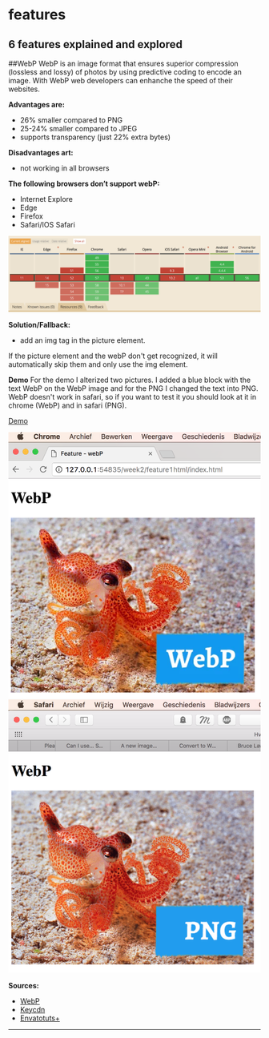 # features

6 features explained and explored
---

##WebP
WebP is an image format that ensures superior compression (lossless and lossy) of photos by using predictive coding to encode an image. With WebP web developers can enhanche the speed of their websites.

__Advantages are:__
- 26% smaller compared to PNG
- 25-24% smaller compared to JPEG
- supports transparency (just 22% extra bytes)

__Disadvantages art:__
- not working in all browsers

__The following browsers don’t support webP:__
- Internet Explore
- Edge
- Firefox
- Safari/IOS Safari

<img src="img/webp-browser.png" alt="Overview browser support">

__Solution/Fallback:__
- add an img tag in the picture element.

If the picture element and the webP don't get recognized, it will automatically skip them and only use the img element.

__Demo__
For the demo I alterized two pictures. I added a blue block with the text WebP on the WebP image and for the PNG I changed the text into PNG. WebP doesn't work in safari, so if you want to test it you should look at it in chrome (WebP) and in safari (PNG).

[Demo](https://giuliam.github.io/browser-technologies/week2/feature1html/index.html)

<img src="img/octo-chrome.png" alt="Octopus WebP">
<img src="img/octo-safari.png" alt="Octopus PNG">


__Sources:__
- [WebP](https://developers.google.com/speed/webp/)
- [Keycdn](https://www.keycdn.com/blog/convert-to-webp-the-successor-of-jpeg/)
- [Envatotuts+](https://code.tutsplus.com/tutorials/better-responsive-images-with-the-picture-element--net-36583)

---
